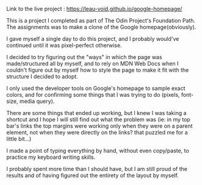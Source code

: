 Link to the live project : https://leau-void.github.io/google-homepage/


This is a project I completed as part of The Odin Project's Foundation Path.
The assignments was to make a clone of the Google homepage(obviously). 

I gave myself a single day to do this project, and I probably would've continued until it was pixel-perfect otherwise.

I decided to try figuring out the "ways" in which the page was made/structured all by myself, and to rely on MDN Web Docs when I couldn't figure out by myself how to style the page to make it fit with the structure I decided to adopt.

I only used the developer tools on Google's homepage to sample exact colors, and for confirming some things that I was trying to do (pixels, font-size, media query).

There are some things that ended up working, but I knew I was taking a shortcut and I hope I will still find out what the problem was (ie: in my top bar's links the top margins were working only when they were on a parent element, not when they were directly on the links? that puzzled me for a little bit...)

I made a point of typing everything by hand, without even copy/paste, to practice my keyboard writing skills.

I probably spent more time than I should have, but I am still proud of the results and of having figured out the entirety of the layout by myself.
